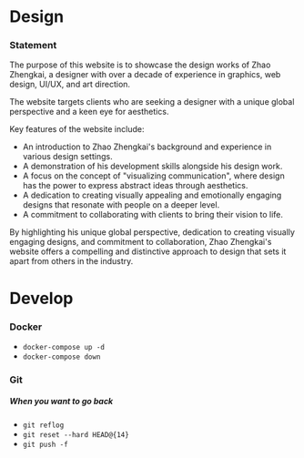 # Design

### Statement ###

The purpose of this website is to showcase the design works of Zhao Zhengkai, a designer with over a decade of experience in graphics, web design, UI/UX, and art direction.

The website targets clients who are seeking a designer with a unique global perspective and a keen eye for aesthetics.

Key features of the website include:

- An introduction to Zhao Zhengkai's background and experience in various design settings.
- A demonstration of his development skills alongside his design work.
- A focus on the concept of "visualizing communication", where design has the power to express abstract ideas through aesthetics.
- A dedication to creating visually appealing and emotionally engaging designs that resonate with people on a deeper level.
- A commitment to collaborating with clients to bring their vision to life.

By highlighting his unique global perspective, dedication to creating visually engaging designs, and commitment to collaboration, Zhao Zhengkai's website offers a compelling and distinctive approach to design that sets it apart from others in the industry.

# Develop

### Docker ###

- `docker-compose up -d`
- `docker-compose down`

### Git ###

##### When you want to go back #####

- `git reflog`
- `git reset --hard HEAD@{14}`
- `git push -f`
